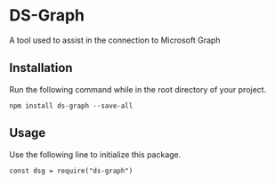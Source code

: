 # DS-Graph

A tool used to assist in the connection to Microsoft Graph

## Installation

Run the following command while in the root directory of your project.
```
npm install ds-graph --save-all
```

## Usage

Use the following line to initialize this package.
```
const dsg = require("ds-graph")
```
